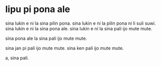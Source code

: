 # lipu pi pona ale

sina lukin e ni la sina pilin pona. sina lukin e ni la pilin pona ni li suli suwi. sina lukin e ni la sina pona ale. sina lukin e ni la sina pali ijo mute mute.

sina pona ale la sina pali ijo mute mute.

sina jan pi pali ijo mute mute. sina ken pali ijo mute mute.

a, sina pali.
